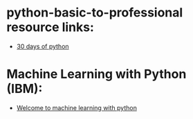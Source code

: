 # python-basic-to-professional resource links:

- [30 days of python](https://blog.teclado.com/tag/30-days-of-python/)

# Machine Learning with Python (IBM):
- [Welcome to machine learning with python](http://videos.bigdatauniversity.com/ML0101ENv3/videos/Welcome%20to%20ML%20with%20Python.mp4)



